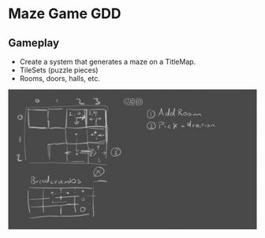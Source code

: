 # Maze Game GDD

## Gameplay

- Create a system that generates a maze on a TitleMap.
- TileSets (puzzle pieces)
- Rooms, doors, halls, etc.

![GDD](.docs/gdd.png)
